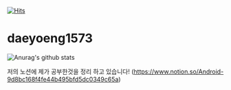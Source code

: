 [![Hits](https://hits.seeyoufarm.com/api/count/incr/badge.svg?url=https%3A%2F%2Fgithub.com%2Fdaeyeong1573%2Fdaeyoeng1573&count_bg=%2379C83D&title_bg=%23555555&icon=&icon_color=%23E7E7E7&title=hits&edge_flat=false)](https://hits.seeyoufarm.com)


# daeyoeng1573
![Anurag's github stats](https://github-readme-stats.vercel.app/api?username=daeyeong1573&show_icons=true&theme=radical)

저의 노션에 제가 공부한것을 정리 하고 있습니다!
  (https://www.notion.so/Android-9d8bc168f4fe44b495bfd5dc0349c65a)
